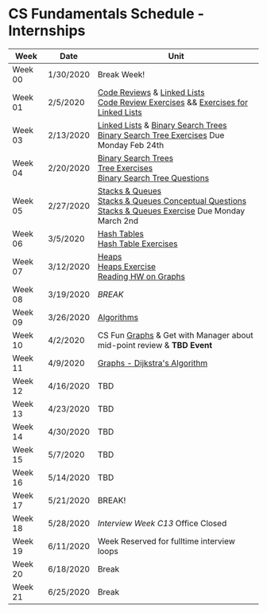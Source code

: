 # CS Fundamentals Schedule - Internships

| Week    | Date | Unit
|---------|---------|------------------
| Week 00 |  1/30/2020 | Break Week!
| Week 01 |  2/5/2020 | [Code Reviews](https://github.com/Ada-Developers-Academy/textbook-curriculum/blob/master/04-cs-fundamentals/internship/code-reviews.md) & [Linked Lists](https://github.com/Ada-Developers-Academy/textbook-curriculum/blob/master/04-cs-fundamentals/internship/linked_lists.md) <br />[Code Review Exercises](https://github.com/Ada-C12/code-reviews) && [Exercises for Linked Lists](https://github.com/Ada-C12/linked-list)
| Week 03 | 2/13/2020 | [Linked Lists](https://github.com/Ada-Developers-Academy/textbook-curriculum/blob/master/04-cs-fundamentals/internship/linked_lists.md) & [Binary Search Trees](https://github.com/Ada-Developers-Academy/textbook-curriculum/blob/master/04-cs-fundamentals/internship/binary-search-trees.md)<br />[Binary Search Tree Exercises](https://github.com/ada-c11/tree-practice) Due Monday Feb 24th
| Week 04 | 2/20/2020 |  [Binary Search Trees](https://github.com/Ada-Developers-Academy/textbook-curriculum/blob/master/04-cs-fundamentals/internship/binary-search-trees.md) <br />[Tree Exercises](https://github.com/ada-c11/tree-practice)<br />[Binary Search Tree Questions](https://github.com/Ada-Developers-Academy/textbook-curriculum/blob/master/04-cs-fundamentals/internship/exercises/binary-tree.md) <br />
| Week 05 | 2/27/2020 | [Stacks & Queues](https://github.com/Ada-Developers-Academy/textbook-curriculum/blob/master/04-cs-fundamentals/internship/stacks-and-queues.md)<br />[Stacks & Queues Conceptual Questions](https://github.com/Ada-Developers-Academy/textbook-curriculum/blob/master/04-cs-fundamentals/internship/exercises/stacks-queues-conceptual-questions.md)<br />[Stacks & Queues Exercise](https://github.com/Ada-C11/stacks-queues) Due Monday March 2nd
| Week 06 | 3/5/2020 | [Hash Tables](https://github.com/Ada-Developers-Academy/textbook-curriculum/blob/master/04-cs-fundamentals/internship/hash-tables.md) <br /> [Hash Table Exercises](https://github.com/Ada-C11/hash-practice)
| Week 07 | 3/12/2020 | [Heaps](https://github.com/Ada-Developers-Academy/textbook-curriculum/blob/master/04-cs-fundamentals/internship/heaps.md) <br /> [Heaps Exercise](https://github.com/ada-c11/heaps) <br />[Reading HW on Graphs](https://medium.com/basecs/from-theory-to-practice-representing-graphs-cfd782c5be38)
| Week 08 | 3/19/2020 | _BREAK_
| Week 09 | 3/26/2020 | [Algorithms](https://github.com/Ada-Developers-Academy/textbook-curriculum/blob/master/04-cs-fundamentals/internship/algorithms.md)
| Week 10 | 4/2/2020 | CS Fun [Graphs](https://github.com/Ada-Developers-Academy/textbook-curriculum/blob/master/04-cs-fundamentals/internship/graphs.md) & Get with Manager about mid-point review & **TBD Event**
| Week 11 | 4/9/2020 | [Graphs - Dijkstra's Algorithm](https://github.com/Ada-Developers-Academy/textbook-curriculum/blob/master/04-cs-fundamentals/internship/graphs.md)  
| Week 12 | 4/16/2020 | TBD
| Week 13 | 4/23/2020 | TBD
| Week 14 | 4/30/2020 | TBD
| Week 15 | 5/7/2020 | TBD
| Week 16 | 5/14/2020 | TBD
| Week 17 | 5/21/2020 | BREAK!
| Week 18 | 5/28/2020 | _Interview Week C13_ Office Closed
| Week 19 | 6/11/2020 | Week Reserved for fulltime interview loops
| Week 20 | 6/18/2020 | Break
| Week 21 | 6/25/2020 | Break

